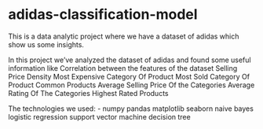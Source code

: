 # adidas-classification-model
This is a data analytic project where we have a dataset of adidas which show us some insights.

In this project we’ve analyzed the dataset of adidas and found some useful information like
Correlation between the features of the dataset
Selling Price Density
Most Expensive Category Of Product
Most Sold Category Of Product
Common Products 
Average Selling Price Of the Categories
Average Rating Of The Categories
Highest Rated Products

The technologies we used: - 
numpy
pandas
matplotlib
seaborn
naive bayes
logistic regression
support vector machine
decision tree
